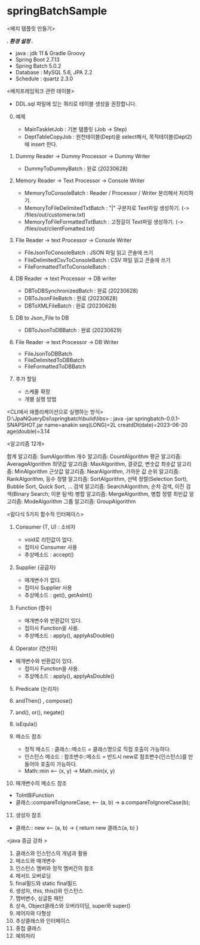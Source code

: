 # springBatchSample

<배치 템플릿 만들기>

***. 환경 설정 .***
   - java : jdk 11 & Gradle Groovy
   - Spring Boot 2.7.13
   - Spring Batch 5.0.2
   - Database : MySQL 5.6, JPA 2.2
   - Schedule : quartz 2.3.0

<배치프레임워크 관련 테이블>
   - DDL.sql 파일에 있는 쿼리로 테이블 생성을 권장합니다.


0. 예제
    - MainTaskletJob    : 기본 템플릿 (Job -> Step)
    - DeptTableCopyJob  : 원천테이블(Dept)을 select해서, 목적테이블(Dept2) 에 insert 한다.

1. Dummy Reader -> Dummy Processor -> Dummy Writer
    - DummyToDummyBatch              : 완료 (20230628)

2. Memory Reader -> Text Processor -> Console Writer
    - MemoryToConsoleBatch           : Reader / Processor / Writer 분리해서 처리하기.
    - MemoryToFileDelimitedTxtBatch  : "|" 구분자로 Text파일 생성하기. (-> /files/out/customerw.txt)
    - MemoryToFileFormattedTxtBatch  : 고정길이 Text파일 생성하기.     (-> /files/out/clientFomatted.txt)

3. File Reader -> text Processor -> Console Writer
    - FileJsonToConsoleBatch         : JSON 파일 읽고 콘솔에 쓰기
    - FileDelimitedCsvToConsoleBatch : CSV 파일 읽고 콘솔에 쓰기
    - FileFormattedTxtToConsoleBatch :

4. DB Reader -> text Processor -> DB writer
    - DBToDBSynchronizedBatch        : 완료 (20230628)
    - DBToJsonFileBatch              : 완료 (20230628)
    - DBToXMLFileBatch               : 완료 (20230628)

5. DB to Json_File to DB
    - DBToJsonToDBBatch              : 완료 (20230629)


6. File Reader -> text Processor -> DB Writer
    - FileJsonToDBBatch
    - FileDelimitedToDBBatch
    - FileFormattedToDBBatch

7. 추가 할일
    - 스케줄 확정
    - 개별 실행 방법



<CLI에서 애플리케이션으로 실행하는 방식>
D:\JpaNQueryDsl\springbatch\build\libs>
 : java -jar springbatch-0.0.1-SNAPSHOT.jar name=anakin seq(LONG)=2L creatdDt(date)=2023-06-20 age(double)=3.14




<알고리즘 12개>

합계 알고리즘: SumAlgorithm
개수 알고리즘: CountAlgorithm
평균 알고리즘: AverageAlgorithm
최댓값 알고리즘: MaxAlgorithm, 결괏값, 변숫값
최솟값 알고리즘: MinAlgorithm
근삿값 알고리즘: NearAlgorithm, 가까운 값
순위 알고리즘: RankAlgorithm, 등수
정렬 알고리즘: SortAlgorithm, 선택 정렬(Selection Sort), Bubble Sort, Quick Sort, ...
검색 알고리즘: SearchAlgorithm, 순차 검색, 이진 검색(Binary Search; 이분 탐색)
병합 알고리즘: MergeAlgorithm, 병합 정렬
최빈값 알고리즘: ModeAlgorithm
그룹 알고리즘: GroupAlgorithm



<람다식 5가지 함수적 인터페이스>

1. Consumer (T, U) : 소비자
    - void로 리턴값이 없다.
    - 접미사 Consumer 사용
    - 추상메소드 : accept()

2. Supplier (공급자)
    - 매개변수가 없다.
    - 접미사 Supplier 사용
    - 추상메소드 : get(), getAsInt()

3. Function (함수)
    - 매개변수와 반환값이 있다.
    - 접미사 Function을 사용.
    - 추상메소드 : apply(), applyAsDouble()

4. Operator (연산자)
 - 매개변수와 반환값이 있다.
    - 접미사 Function을 사용.
    - 추상메소드 : apply(), applyAsDouble()

5. Predicate (논리자)

6. andThen() , compose()

7. and(), or(), negate()

8. isEqula()

9. 메소드 참조
   - 정적 메소드    :  클래스::메소드   = 클래스명으로 직접 호출이 가능하다.
   - 인스턴스 메소드 :  참조변수::메소드 = 반드시 new로 참조변수(인스턴스)를 만들어야 호출이 가능하다.
   - Math::min                    <--  (x, y) -> Math.min(x, y)

10. 매개변수의 메소드 참조
   - ToIntBiFunction
   - 클래스::compareToIgnoreCase;  <-- (a, b) -> a.compareToIgnoreCase(b);

11. 생성자 참조
   - 클래스:: new                  <--   (a, b) -> { return new 클래스(a, b) }


<java 중급 강좌 >

1. 클래스와 인스턴스의 개념과 활용
2. 메소드와 매개변수
3. 인스턴스 멤버와 정적 멤버간의 참조
4. 메서드 오버로딩
5. final필드와 static final필드
6. 생성자, this, this()와 인스턴스
7. 맴버변수, 싱글톤 패턴
8. 상속, Object클래스와 오버라이딩, super와 super()
9. 제어자와 다형성
10. 추상클래스와 인터페이스
11. 중첩 클래스
12. 예외처리





